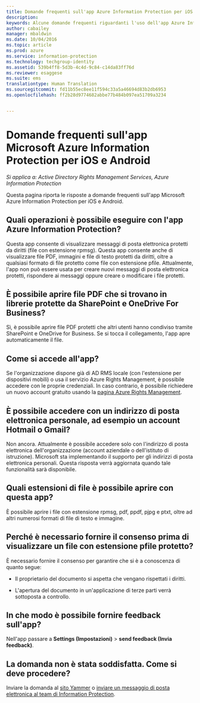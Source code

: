 ```yaml
---
title: Domande frequenti sull'app Azure Information Protection per iOS e Android | Azure Information Protection
description: 
keywords: Alcune domande frequenti riguardanti l'uso dell'app Azure Information Protection per iOS e Android
author: cabailey
manager: mbaldwin
ms.date: 10/04/2016
ms.topic: article
ms.prod: azure
ms.service: information-protection
ms.technology: techgroup-identity
ms.assetid: 539b4ff8-5d3b-4c4d-9c84-c14da83ff76d
ms.reviewer: esaggese
ms.suite: ems
translationtype: Human Translation
ms.sourcegitcommit: fd11b55ec8ee11f594c33a5a46694d83b2db6953
ms.openlocfilehash: ff2b28d9774682abbe77b484b097ea51709a3234


---
```


# Domande frequenti sull'app Microsoft Azure Information Protection per iOS e Android

*Si applica a: Active Directory Rights Management Services, Azure Information Protection*

Questa pagina riporta le risposte a domande frequenti sull'app Microsoft Azure Information Protection per iOS e Android.

## Quali operazioni è possibile eseguire con l'app Azure Information Protection?

Questa app consente di visualizzare messaggi di posta elettronica protetti da diritti (file con estensione rpmsg). Questa app consente anche di visualizzare file PDF, immagini e file di testo protetti da diritti, oltre a qualsiasi formato di file protetto come file con estensione pfile. Attualmente, l'app non può essere usata per creare nuovi messaggi di posta elettronica protetti, rispondere ai messaggi oppure creare o modificare i file protetti.

## È possibile aprire file PDF che si trovano in librerie protette da SharePoint e OneDrive For Business?

Sì, è possibile aprire file PDF protetti che altri utenti hanno condiviso tramite SharePoint e OneDrive for Business. Se si tocca il collegamento, l'app apre automaticamente il file. 

## Come si accede all'app?

Se l'organizzazione dispone già di AD RMS locale (con l'estensione per dispositivi mobili) o usa il servizio Azure Rights Management, è possibile accedere con le proprie credenziali. In caso contrario, è possibile richiedere un nuovo account gratuito usando la [pagina Azure Rights Management](https://portal.office.com/signup?sku=rms&ru=https%3A%2F%2Fportal.azurerms.com%2F%23%2Fdownload).

## È possibile accedere con un indirizzo di posta elettronica personale, ad esempio un account Hotmail o Gmail?

Non ancora. Attualmente è possibile accedere solo con l'indirizzo di posta elettronica dell'organizzazione (account aziendale o dell'istituto di istruzione). Microsoft sta implementando il supporto per gli indirizzi di posta elettronica personali. Questa risposta verrà aggiornata quando tale funzionalità sarà disponibile.

## Quali estensioni di file è possibile aprire con questa app?

È possibile aprire i file con estensione rpmsg, pdf, ppdf, pjpg e ptxt, oltre ad altri numerosi formati di file di testo e immagine.

## Perché è necessario fornire il consenso prima di visualizzare un file con estensione pfile protetto?

È necessario fornire il consenso per garantire che si è a conoscenza di quanto segue:

- Il proprietario del documento si aspetta che vengano rispettati i diritti.

- L'apertura del documento in un'applicazione di terze parti verrà sottoposta a controllo.

##  In che modo è possibile fornire feedback sull'app?

Nell'app passare a **Settings (Impostazioni)** > **send feedback (Invia feedback)**.


## La domanda non è stata soddisfatta. Come si deve procedere?

Inviare la domanda al [sito Yammer](http://www.yammer.com/AskIPTeam) o [inviare un messaggio di posta elettronica al team di Information Protection](mailto:askIPteam@microsoft.com?subject=Question%20about%20Azure%20Information%20Protection%20app).



<!--HONumber=Oct16_HO1-->


